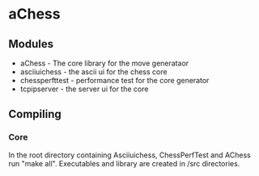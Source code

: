 # aChess #

## Modules ##
* aChess - The core library for the move generataor
* asciiuichess - the ascii ui for the chess core
* chessperfttest - performance test for the core generator
* tcpipserver - the server ui for the core

## Compiling ##
### Core ###
In the root directory containing Asciiuichess, ChessPerfTest and AChess run "make all".
Executables and library are created in /src directories.